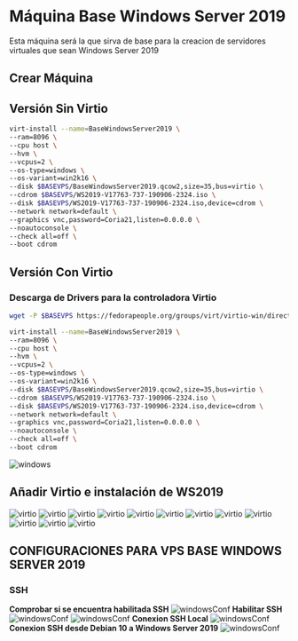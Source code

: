 # Máquina Base Windows Server 2019
Esta máquina será la que sirva de base para la creacion de servidores virtuales que sean Windows Server 2019
## Crear Máquina

## Versión Sin Virtio

```bash
virt-install --name=BaseWindowsServer2019 \
--ram=8096 \
--cpu host \
--hvm \
--vcpus=2 \
--os-type=windows \
--os-variant=win2k16 \
--disk $BASEVPS/BaseWindowsServer2019.qcow2,size=35,bus=virtio \
--cdrom $BASEVPS/WS2019-V17763-737-190906-2324.iso \
--disk $BASEVPS/WS2019-V17763-737-190906-2324.iso,device=cdrom \
--network network=default \
--graphics vnc,password=Coria21,listen=0.0.0.0 \
--noautoconsole \
--check all=off \
--boot cdrom
```

## Versión Con Virtio

### Descarga de Drivers para la controladora Virtio

```bash
wget -P $BASEVPS https://fedorapeople.org/groups/virt/virtio-win/direct-downloads/stable-virtio/virtio-win.iso
```

```bash
virt-install --name=BaseWindowsServer2019 \
--ram=8096 \
--cpu host \
--hvm \
--vcpus=2 \
--os-type=windows \
--os-variant=win2k16 \
--disk $BASEVPS/BaseWindowsServer2019.qcow2,size=35,bus=virtio \
--cdrom $BASEVPS/WS2019-V17763-737-190906-2324.iso \
--disk $BASEVPS/WS2019-V17763-737-190906-2324.iso,device=cdrom \
--network network=default \
--graphics vnc,password=Coria21,listen=0.0.0.0 \
--noautoconsole \
--check all=off \
--boot cdrom
```

![windows](../imagenes/instalacionwindows.jpg)

## Añadir Virtio e instalación de WS2019

![virtio](../imagenes/virtio1.jpg)
![virtio](../imagenes/win1.png)
![virtio](../imagenes/win2.png)
![virtio](../imagenes/virtio2.jpg)
![virtio](../imagenes/virtio3.png)
![virtio](../imagenes/virtio4.png)
![virtio](../imagenes/virtio5.jpg)
![virtio](../imagenes/virtio6.jpg)
![virtio](../imagenes/virtio7.png)
![virtio](../imagenes/virtio8.png)
![virtio](../imagenes/windows.jpg)
![virtio](../imagenes/windowListo.jpg)

## CONFIGURACIONES PARA VPS BASE WINDOWS SERVER 2019
### SSH
**Comprobar si se encuentra habilitada SSH**
![windowsConf](../imagenes/sshWindows2.jpg)
**Habilitar SSH**
![windowsConf](../imagenes/SSHWindows.jpg)
![windowsConf](../imagenes/sshWindows3.jpg)
**Conexion SSH Local**
![windowsConf](../imagenes/sshWindows.jpg)
**Conexion SSH desde Debian 10 a Windows Server 2019**
![windowsConf](../imagenes/windowsSSH8.jpg)